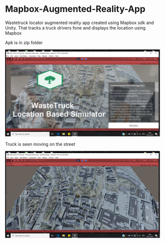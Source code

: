 # Mapbox-Augmented-Reality-App
Wastetruck locator augmented reality app created using Mapbox sdk and Unity. 
That tracks a truck drivers fone and displays the location using Mapbox

Apk is in zip folder






![Test Image 3](Truck1.png)






Truck is seen moving on the street 






![Test Image 4](Truck2.png)



